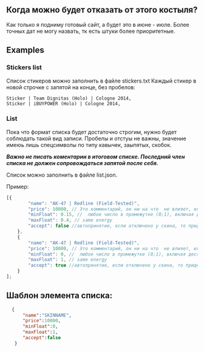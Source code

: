## Когда можно будет отказать от этого костыля?
Как только я подниму готовый сайт, а будет это в июне - июле. Более точных дат не могу назвать, тк есть штуки более приоритетные.

## Examples

### Stickers list
Список стикеров можно заполнить в файле stickers.txt
Каждый стикер в новой строчке с запятой на конце, без пробелов:
```
Sticker | Team Dignitas (Holo) | Cologne 2014,
Sticker | iBUYPOWER (Holo) | Cologne 2014,
```
### List
Пока что формат списка будет достаточно строгим, нужно будет соблюдать такой вид записи. Пробелы и отстуы не важны, значение имеюь лишь спецсимволы по типу кавычек, заыпятых, скобок.

***Важно не писать коментарии в итоговом списке. Последний член списка не должен сопровождаться запятой после себя.***

Список можно заполнить в файле list.json.

Пример:
```javascript
[{
        "name": "AK-47 | Redline (Field-Tested)",
        "price": 10000, // Это комментарий, он ни на что  не влияет, его можно не писать. Я лишь хотел сказать что это максимальная цена, ее можно поставить хоть миллион и не ставить автоацепт, в таком случае вы можете ловить скин, не зная его цены
        "minFloat": 0.15, //  любое число в промежутке (0;1), включая десятичные дроби через точку
        "maxFloat": 0.4, // same energy
        "accept": false //автопринятие, если отключено у скина, то придет уведомление в тг 
    },
    {
        "name": "AK-47 | Redline (Field-Tested)",
        "price": 10000, // Это комментарий, он ни на что  не влияет, его можно не писать. Я лишь хотел сказать что это максимальная цена, ее можно поставить хоть миллион и не ставить автоацепт, в таком случае вы можете ловить скин, не зная его цены
        "minFloat": 0, //  любое число в промежутке (0;1), включая десятичные дроби через точку
        "maxFloat": 1, // same energy
        "accept": true //автопринятие, если отключено у скина, то придет уведомление в тг 
    }
];
```
## Шаблон элемента списка:
```json
  {
      "name":"SKINNAME",
      "price":10000,
      "minFloat":0,
      "maxFloat":1,
      "accept":false
   }
```
